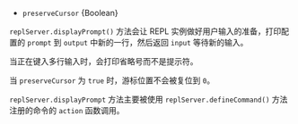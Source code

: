 <!-- YAML
added: v0.1.91
-->

* `preserveCursor` {Boolean}

`replServer.displayPrompt()` 方法会让 REPL 实例做好用户输入的准备，打印配置的 `prompt` 到 `output` 中新的一行，然后返回 `input` 等待新的输入。

当正在键入多行输入时，会打印省略号而不是提示符。

当 `preserveCursor` 为 `true` 时，游标位置不会被复位到 `0`。

`replServer.displayPrompt` 方法主要被使用 `replServer.defineCommand()` 方法注册的命令的 `action` 函数调用。

